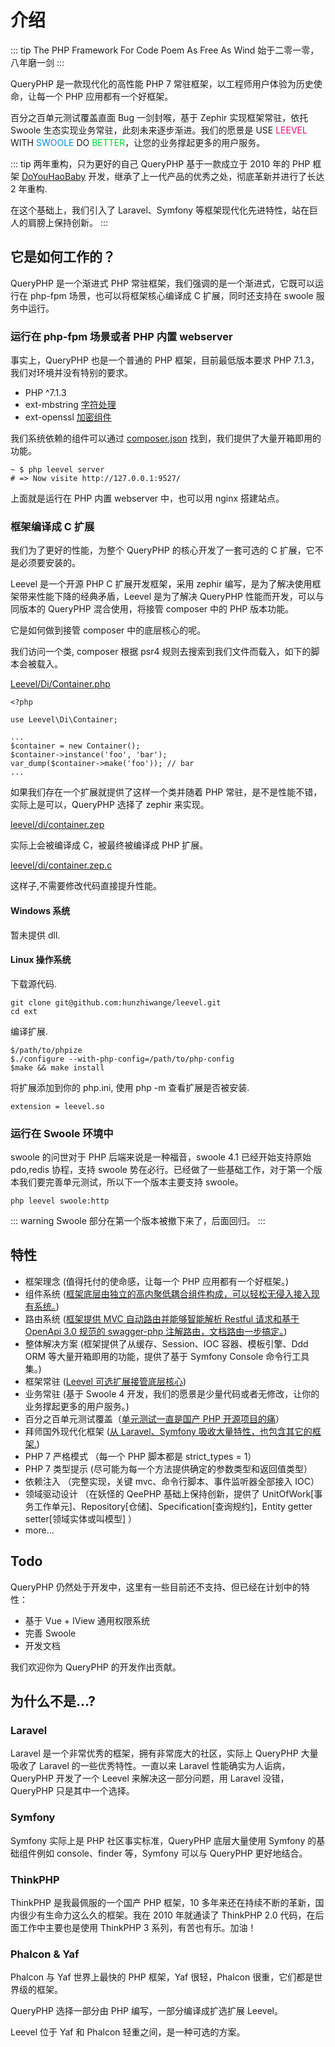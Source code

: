 # 介绍

::: tip The PHP Framework For Code Poem As Free As Wind
始于二零一零，八年磨一剑
:::

QueryPHP 是一款现代化的高性能 PHP 7 常驻框架，以工程师用户体验为历史使命，让每一个 PHP 应用都有一个好框架。

百分之百单元测试覆盖直面 Bug 一剑封喉，基于 Zephir 实现框架常驻，依托 Swoole 生态实现业务常驻，此刻未来逐步渐进。我们的愿景是 USE <span style="color:#f80378">LEEVEL</span> WITH <span style="color:#008ee6">SWOOLE</span> DO <span style="color:#02d629">BETTER</span>，让您的业务撑起更多的用户服务。

::: tip 两年重构，只为更好的自己
QueryPHP 基于一款成立于 2010 年的 PHP 框架 [DoYouHaoBaby](https://raw.githubusercontent.com/hunzhiwange/framework/master/doyouhaobaby-googlecode.jpg/) 开发，继承了上一代产品的优秀之处，彻底革新并进行了长达 2 年重构.

在这个基础上，我们引入了 Laravel、Symfony 等框架现代化先进特性，站在巨人的肩膀上保持创新。
:::

## 它是如何工作的？

QueryPHP 是一个渐进式 PHP 常驻框架，我们强调的是一个渐进式，它既可以运行在 php-fpm 场景，也可以将框架核心编译成 C 扩展，同时还支持在 swoole 服务中运行。

### 运行在 php-fpm 场景或者 PHP 内置 webserver

事实上，QueryPHP 也是一个普通的 PHP 框架，目前最低版本要求 PHP 7.1.3，我们对环境并没有特别的要求。

 * PHP ^7.1.3
 * ext-mbstring [字符处理](https://github.com/hunzhiwange/framework/blob/master/src/Leevel/Support/Str.php)
 * ext-openssl [加密组件](https://github.com/hunzhiwange/framework/blob/master/src/Leevel/Encryption/Encryption.php)

我们系统依赖的组件可以通过 [composer.json](https://github.com/hunzhiwange/queryphp/blob/master/composer.json) 找到，我们提供了大量开箱即用的功能。

```
~ $ php leevel server
# => Now visite http://127.0.0.1:9527/
```

上面就是运行在 PHP 内置 webserver 中，也可以用 nginx 搭建站点。

### 框架编译成 C 扩展

我们为了更好的性能，为整个 QueryPHP 的核心开发了一套可选的 C 扩展，它不是必须要安装的。

Leevel 是一个开源 PHP C 扩展开发框架，采用 zephir 编写，是为了解决使用框架带来性能下降的经典矛盾，Leevel 是为了解决 QueryPHP 性能而开发，可以与同版本的 QueryPHP 混合使用，将接管 composer 中的 PHP 版本功能。

它是如何做到接管 composer 中的底层核心的呢。

我们访问一个类, composer 根据 psr4 规则去搜索到我们文件而载入，如下的脚本会被载入。

[Leevel/Di/Container.php](https://github.com/hunzhiwange/framework/blob/master/src/Leevel/Di/Container.php)

```
<?php

use Leevel\Di\Container;

...
$container = new Container();
$container->instance('foo', 'bar');
var_dump($container->make('foo')); // bar
...
```

如果我们存在一个扩展就提供了这样一个类并随着 PHP 常驻，是不是性能不错，实际上是可以，QueryPHP 选择了 zephir 来实现。

[leevel/di/container.zep](https://github.com/hunzhiwange/leevel/blob/master/leevel/di/container.zep)


实际上会被编译成 C，被最终被编译成 PHP 扩展。

[leevel/di/container.zep.c](https://github.com/hunzhiwange/leevel/blob/master/ext/leevel/di/container.zep.c)

这样子,不需要修改代码直接提升性能。

#### Windows 系统

暂未提供 dll.

#### Linux 操作系统

下载源代码.

```
git clone git@github.com:hunzhiwange/leevel.git
cd ext
```

编译扩展.

```
$/path/to/phpize
$./configure --with-php-config=/path/to/php-config
$make && make install
```

将扩展添加到你的 php.ini, 使用 php -m 查看扩展是否被安装.

```
extension = leevel.so
```

### 运行在 Swoole 环境中

swoole 的问世对于 PHP 后端来说是一种福音，swoole 4.1 已经开始支持原始 pdo,redis 协程，支持 swoole 势在必行。已经做了一些基础工作，对于第一个版本我们要完善单元测试，所以下一个版本主要支持 swoole。

```
php leevel swoole:http
```

::: warning
Swoole 部分在第一个版本被撤下来了，后面回归。
:::

## 特性

- 框架理念 (值得托付的使命感，让每一个 PHP 应用都有一个好框架。)
- 组件系统 ([框架底层由独立的高内聚低耦合组件构成，可以轻松无侵入接入现有系统。](https://packagist.org/packages/leevel/))
- 路由系统 ([框架提供 MVC 自动路由并能够智能解析 Restful 请求和基于 OpenApi 3.0 规范的 swagger-php 注解路由，文档路由一步搞定。](https://www.v2ex.com/t/492979#reply3))
- 整体解决方案 (框架提供了从缓存、Session、IOC 容器、模板引擎、Ddd ORM 等大量开箱即用的功能，提供了基于 Symfony Console 命令行工具集。)
- 框架常驻 ([Leevel 可选扩展接管底层核心](https://github.com/hunzhiwange/leevel))
- 业务常驻 (基于 Swoole 4 开发，我们的愿景是少量代码或者无修改，让你的业务撑起更多的用户服务。)
- 百分之百单元测试覆盖（[单元测试一直是国产 PHP 开源项目的痛](https://github.com/hunzhiwange/framework/tree/master/tests)）
- 拜师国外现代化框架 ([从 Laravel、Symfony 吸收大量特性，也包含其它的框架.](https://github.com/hunzhiwange/framework/blob/master/LICENSE))
- PHP 7 严格模式 （每一个 PHP 脚本都是 strict_types = 1）
- PHP 7 类型提示 (尽可能为每一个方法提供确定的参数类型和返回值类型）
- 依赖注入 （完整实现，关键 mvc、命令行脚本、事件监听器全部接入 IOC）
- 领域驱动设计 （在妖怪的 QeePHP 基础上保持创新，提供了 UnitOfWork[事务工作单元]、Repository[仓储]、Specification[查询规约]，Entity getter setter[领域实体或叫模型] ）
- more...

## Todo

QueryPHP 仍然处于开发中，这里有一些目前还不支持、但已经在计划中的特性：

- 基于 Vue + IView 通用权限系统
- 完善 Swoole
- 开发文档

我们欢迎你为 QueryPHP 的开发作出贡献。

## 为什么不是...?

### Laravel

Laravel 是一个非常优秀的框架，拥有非常庞大的社区，实际上 QueryPHP 大量吸收了 Laravel 的一些优秀特性。一直以来 Laravel 性能确实为人诟病，QueryPHP 开发了一个 Leevel 来解决这一部分问题，用 Laravel 没错，QueryPHP 只是其中一个选择。

### Symfony

Symfony 实际上是 PHP 社区事实标准，QueryPHP 底层大量使用 Symfony 的基础组件例如 console、finder 等，Symfony 可以与 QueryPHP 更好地结合。

### ThinkPHP

ThinkPHP 是我最佩服的一个国产 PHP 框架，10 多年来还在持续不断的革新，国内很少有生命力这么久的框架。我在 2010 年就通读了 ThinkPHP 2.0 代码，在后面工作中主要也是使用 ThinkPHP 3 系列，有苦也有乐。加油！

### Phalcon & Yaf

Phalcon 与 Yaf 世界上最快的 PHP 框架，Yaf 很轻，Phalcon 很重，它们都是世界级的框架。

QueryPHP 选择一部分由 PHP 编写，一部分编译成扩选扩展 Leevel。

Leevel 位于 Yaf 和 Phalcon 轻重之间，是一种可选的方案。
